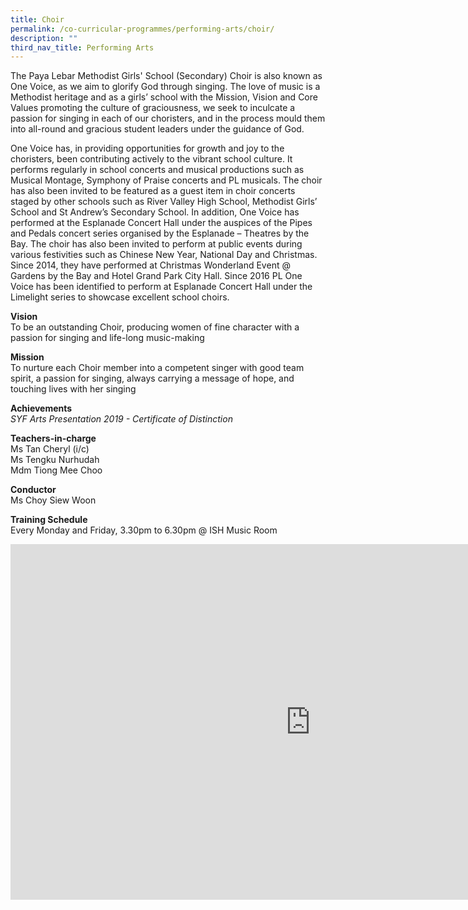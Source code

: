 ```yaml
---
title: Choir
permalink: /co-curricular-programmes/performing-arts/choir/
description: ""
third_nav_title: Performing Arts
---
```

The Paya Lebar Methodist Girls' School (Secondary) Choir is also known as One Voice, as we aim to glorify God through singing. The love of music is a Methodist heritage and as a girls’ school with the Mission, Vision and Core Values promoting the culture of graciousness, we seek to inculcate a passion for singing in each of our choristers, and in the process mould them into all-round and gracious student leaders under the guidance of God.  
  
One Voice has, in providing opportunities for growth and joy to the choristers, been contributing actively to the vibrant school culture. It performs regularly in school concerts and musical productions such as Musical Montage, Symphony of Praise concerts and PL musicals. The choir has also been invited to be featured as a guest item in choir concerts staged by other schools such as River Valley High School, Methodist Girls’ School and St Andrew’s Secondary School. In addition, One Voice has performed at the Esplanade Concert Hall under the auspices of the Pipes and Pedals concert series organised by the Esplanade – Theatres by the Bay. The choir has also been invited to perform at public events during various festivities such as Chinese New Year, National Day and Christmas. Since 2014, they have performed at Christmas Wonderland Event @ Gardens by the Bay and Hotel Grand Park City Hall. Since 2016 PL One Voice has been identified to perform at Esplanade Concert Hall under the Limelight series to showcase excellent school choirs.  
  
**Vision**   <br>
To be an outstanding Choir, producing women of fine character with a passion for singing and life-long music-making  
  
**Mission**  <br>
To nurture each Choir member into a competent singer with good team spirit, a passion for singing, always carrying a message of hope, and touching lives with her singing  
  
**Achievements**  <br>
_SYF Arts Presentation 2019 - Certificate of Distinction_  
  
**Teachers-in-charge**  <br>
Ms Tan Cheryl (i/c)  <br>
Ms Tengku Nurhudah  <br>
Mdm Tiong Mee Choo  
  
**Conductor**  <br>
Ms Choy Siew Woon  
  
**Training Schedule**  <br>
Every Monday and Friday, 3.30pm to 6.30pm @ ISH Music Room

<iframe allowfullscreen="true" height="569" width="960" frameborder="0" src="https://docs.google.com/presentation/d/e/2PACX-1vT2js1SJ2Eg4dJtYeMB1pJ2ZnmmslWMMf6gZczwhVYg8nxng1gulxv4dcxFxKcrJuux84G7pJK5RJfi/embed?start=true&amp;loop=true&amp;delayms=3000"></iframe>